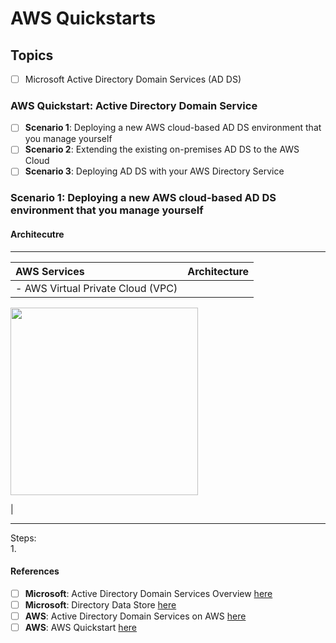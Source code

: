 # AWS Quickstarts

## Topics
- [ ] Microsoft Active Directory Domain Services (AD DS)

### AWS Quickstart: Active Directory Domain Service 

- [ ] __Scenario 1__: Deploying a new AWS cloud-based AD DS environment that you manage yourself
- [ ] __Scenario 2__: Extending the existing on-premises AD DS to the AWS Cloud 
- [ ] __Scenario 3__: Deploying AD DS with your AWS Directory Service

### Scenario 1: Deploying a new AWS cloud-based AD DS environment that you manage yourself

#### Architecutre
-----
| AWS Services   | Architecture | 
| :------------- | -----------: | 
| - AWS Virtual Private Cloud (VPC)   | <p align="center">
  <img src="https://user-images.githubusercontent.com/8760590/105595793-c2173600-5d50-11eb-84b9-1deaea40ba22.png" width="300" />
</p>  | 

-----

Steps:  
1. 

#### References

- [ ] __Microsoft__: Active Directory Domain Services Overview [here](https://www.zillow.com/homedetails/13950-E-Bighorn-Pkwy-Fountain-Hills-AZ-85268/95103403_zpid/?utm_source=email&utm_medium=email&utm_term=urn:msg:2021012222023024c64945e7dea2d6&utm_campaign=emo-MarketReport-ZOUpsellNone-hothomeimage&utm_term=urn:msg:2021012222023024c64945e7dea2d6)
- [ ] __Microsoft__: Directory Data Store [here](https://docs.microsoft.com/en-us/previous-versions/windows/it-pro/windows-server-2003/cc736627(v=ws.10))
- [ ] __AWS__: Active Directory Domain Services on  AWS [here](https://aws.amazon.com/quickstart/architecture/active-directory-ds/)
- [ ] __AWS__: AWS Quickstart [here](https://aws.amazon.com/quickstart/?quickstart-all.sort-by=item.additionalFields.sortDate&quickstart-all.sort-order=desc&awsm.page-quickstart-all=1&quickstart-all.q=active%2Bdirectory&quickstart-all.q_operator=AND)